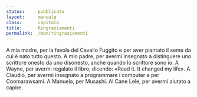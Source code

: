 ```yaml
---
status:     pubblicato
layout:     manuale
class:      capitolo
title:      Ringraziamenti
permalink:  /man/ringraziamenti
---
```


A mia madre, per la favola del Cavallo Fuggito e per aver piantato il seme da cui è nato tutto questo.
A mio padre, per avermi insegnato a distinguere uno scrittore onesto da uno disonesto, anche quando lo scrittore sono io.
A Wayne, per avermi regalato il libro, dicendo: «Read it. It changed my life».
A Claudio, per avermi insegnato a programmare i computer e per Coomarawsami.
A Manuela, per Musashi. 
Al Cane Lele, per avermi aiutato a capire.
